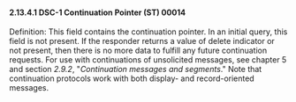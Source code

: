 #### 2.13.4.1 DSC-1 Continuation Pointer (ST) 00014

Definition: This field contains the continuation pointer. In an initial query, this field is not present. If the responder returns a value of delete indicator or not present, then there is no more data to fulfill any future continuation requests. For use with continuations of unsolicited messages, see chapter 5 and section _2.9.2_, "_Continuation messages and segments_." Note that continuation protocols work with both display- and record-oriented messages.
